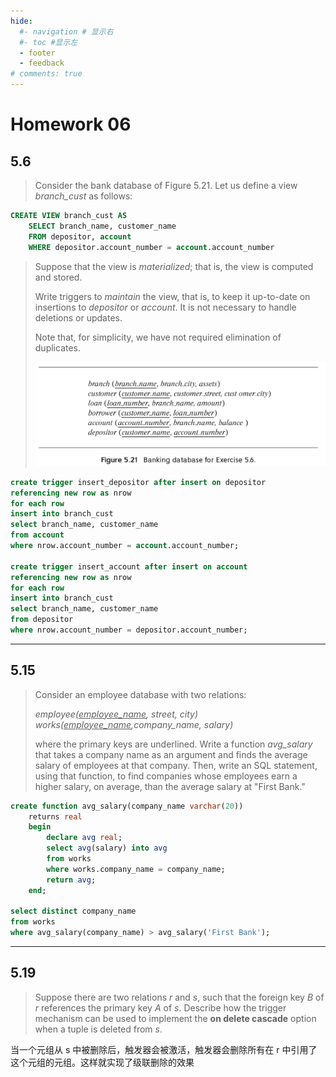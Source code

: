 ```yaml
---
hide:
  #- navigation # 显示右
  #- toc #显示左
  - footer
  - feedback
# comments: true
--- 
```


# Homework 06

## 5.6

> Consider the bank database of Figure 5.21. Let us define a view _branch_cust_ as 
> follows: 
> 
```sql
CREATE VIEW branch_cust AS 
	SELECT branch_name, customer_name
	FROM depositor, account
	WHERE depositor.account_number = account.account_number
```
>
> Suppose that the view is _materialized_; that is, the view is computed and stored.
> 
> Write triggers to _maintain_ the view, that is, to keep it up-to-date on insertions
> to _depositor_ or _account_. It is not necessary to handle deletions or updates. 
> 
> Note that, for simplicity, we have not required elimination of duplicates.
> 
> ![](../../../assets/Pasted%20image%2020250317205731.png)

```sql
create trigger insert_depositor after insert on depositor
referencing new row as nrow
for each row
insert into branch_cust
select branch_name, customer_name
from account
where nrow.account_number = account.account_number;

create trigger insert_account after insert on account
referencing new row as nrow
for each row
insert into branch_cust
select branch_name, customer_name
from depositor
where nrow.account_number = depositor.account_number;
```
***
## 5.15

> Consider an employee database with two relations:
>
> _employee(<u>employee_name</u>, street, city)_ <br>
> _works(<u>employee_name</u>,company_name, salary)_
>
> where the primary keys are underlined. Write a function _avg_salary_
> that takes a company name as an argument and finds the average salary of 
> employees at that company. Then, write an SQL statement, using that function, 
> to find companies whose employees earn a higher salary, on average, than
> the average salary at "First Bank."

```sql
create function avg_salary(company_name varchar(20))
	returns real
	begin
		declare avg real;
		select avg(salary) into avg
		from works
		where works.company_name = company_name;
		return avg;
	end;
	
select distinct company_name
from works
where avg_salary(company_name) > avg_salary('First Bank');
```
***
## 5.19

> Suppose there are two relations _r_ and _s_, such that the foreign key _B_ of _r_
> references the primary key _A_ of _s_. Describe how the trigger mechanism can be used
> to implement the **on delete cascade** option when a tuple is deleted from _s_. 

当一个元组从 s 中被删除后，触发器会被激活，触发器会删除所有在 r 中引用了这个元组的元组。这样就实现了级联删除的效果

